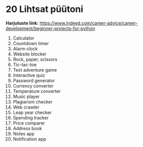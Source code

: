 # 20 Lihtsat püütoni 

**Harjutuste link:** https://www.indeed.com/career-advice/career-development/beginner-projects-for-python 
 
1. Calculator
2. Countdown timer
3. Alarm clock
4. Website blocker
5. Rock, paper, scissors
6. Tic-tac-toe
7. Text adventure game
8. Interactive quiz
9. Password generator
10. Currency converter
11. Temperature converter
12. Music player
13. Plagiarism checker
14. Web crawler
15. Leap year checker
16. Spending tracker
17. Price comparer
18. Address book
19. Notes app
20. Notification app